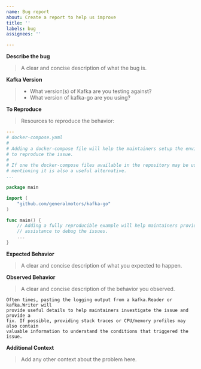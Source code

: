 ```yaml
---
name: Bug report
about: Create a report to help us improve
title: ''
labels: bug
assignees: ''

---
```


**Describe the bug**

> A clear and concise description of what the bug is.

**Kafka Version**

> * What version(s) of Kafka are you testing against?
> * What version of kafka-go are you using?

**To Reproduce**

> Resources to reproduce the behavior:

```yaml
---
# docker-compose.yaml
#
# Adding a docker-compose file will help the maintainers setup the environment
# to reproduce the issue.
#
# If one the docker-compose files available in the repository may be used,
# mentioning it is also a useful alternative.
...
```

```go
package main

import (
    "github.com/generalmotors/kafka-go"
)

func main() {
    // Adding a fully reproducible example will help maintainers provide
    // assistance to debug the issues.
    ...
}
```

**Expected Behavior**

> A clear and concise description of what you expected to happen.

**Observed Behavior**

> A clear and concise description of the behavior you observed.

```
Often times, pasting the logging output from a kafka.Reader or kafka.Writer will
provide useful details to help maintainers investigate the issue and provide a
fix. If possible, providing stack traces or CPU/memory profiles may also contain
valuable information to understand the conditions that triggered the issue.
```

**Additional Context**

> Add any other context about the problem here.
